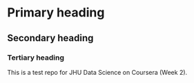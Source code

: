 # Primary heading
## Secondary heading
### Tertiary heading
This is a test repo for JHU Data Science on Coursera (Week 2).
